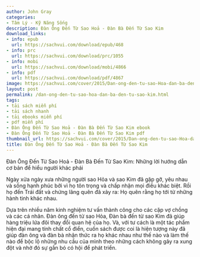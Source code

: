 ```yaml
---
author: John Gray
categories:
- Tâm Lý - Kỹ Năng Sống
description: Đàn Ông Đến Từ Sao Hoả - Đàn Bà Đến Từ Sao Kim
download_links:
- info: epub
  url: https://sachvui.com/download/epub/468
- info: prc
  url: https://sachvui.com/download/prc/1055
- info: mobi
  url: https://sachvui.com/download/mobi/4866
- info: pdf
  url: https://sachvui.com/download/pdf/4867
image: https://sachvui.com/cover/2015/Dan-ong-den-tu-sao-Hoa-dan-ba-den-tu-sao-Kim.jpg
layout: post
permalink: /dan-ong-den-tu-sao-hoa-dan-ba-den-tu-sao-kim.html
tags:
- tải sách miễn phí
- tải sách nhanh
- tải ebooks miễn phí
- pdf miễn phí
- Đàn Ông Đến Từ Sao Hoả - Đàn Bà Đến Từ Sao Kim ebook
- Đàn Ông Đến Từ Sao Hoả - Đàn Bà Đến Từ Sao Kim pdf
thumbnail_url: https://sachvui.com/cover/2015/Dan-ong-den-tu-sao-Hoa-dan-ba-den-tu-sao-Kim.jpg
title: Đàn Ông Đến Từ Sao Hoả - Đàn Bà Đến Từ Sao Kim
---
```


 <div class="item-desc text-justify"> <p>Đàn Ông Đến Từ Sao Hoả - Đàn Bà Đến Từ Sao Kim: Những lời hướng dẫn cơ bản để hiểu người khác phái</p><p>Ngày xửa ngày xưa những người sao Hỏa và sao Kim đã gặp gỡ, yêu nhau và sống hạnh phúc bởi vì họ tôn trọng và chấp nhận mọi điều khác biệt. Rồi họ đến Trái đất và chứng lãng quên đã xảy ra: Họ quên rằng họ tới từ những hành tinh khác nhau.</p><p>Dựa trên nhiều năm kinh nghiệm tư vấn thành công cho các cặp vợ chồng và các cá nhân. Đàn ông đến từ sao Hỏa, Đàn bà đến từ sao Kim đã giúp hàng triệu lứa đôi thay đổi quan hệ của họ. Và, với tư cách là một tác phẩm hiện đại mang tính chất cổ điển, cuốn sách được coi là hiện tượng này đã giúp đàn ông và đàn bà nhận thức ra họ khác nhau như thế nào và làm thế nào để bộc lộ những nhu cầu của mình theo những cách không gây ra xung đột và nhờ đó sự gắn bó có hội để phát triển.</p> </div>